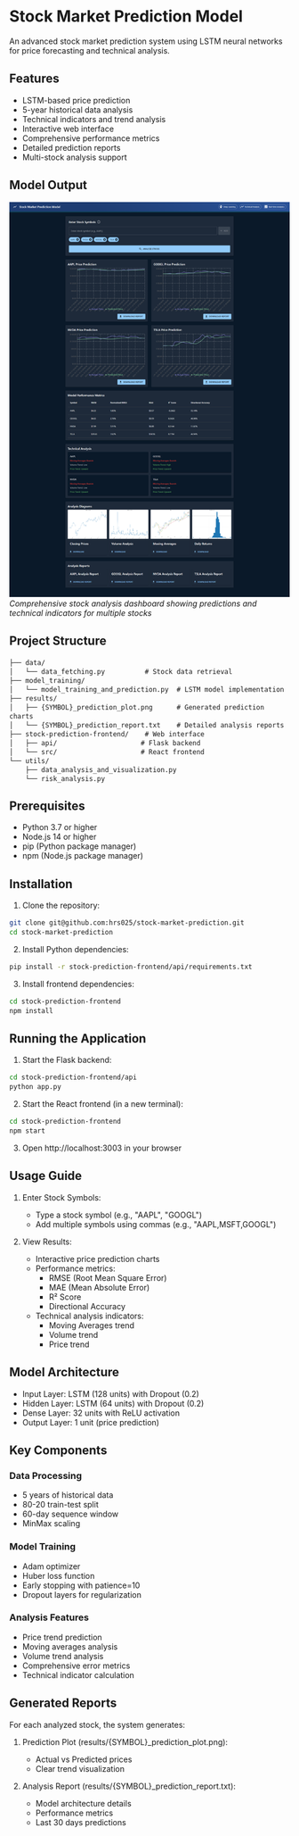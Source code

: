 # Stock Market Prediction Model

An advanced stock market prediction system using LSTM neural networks for price forecasting and technical analysis.

## Features

- LSTM-based price prediction
- 5-year historical data analysis
- Technical indicators and trend analysis
- Interactive web interface
- Comprehensive performance metrics
- Detailed prediction reports
- Multi-stock analysis support

## Model Output

![Stock Analysis Output](results/Output.png)
*Comprehensive stock analysis dashboard showing predictions and technical indicators for multiple stocks*

## Project Structure

```
├── data/
│   └── data_fetching.py          # Stock data retrieval
├── model_training/
│   └── model_training_and_prediction.py  # LSTM model implementation
├── results/
│   ├── {SYMBOL}_prediction_plot.png      # Generated prediction charts
│   └── {SYMBOL}_prediction_report.txt    # Detailed analysis reports
├── stock-prediction-frontend/    # Web interface
│   ├── api/                     # Flask backend
│   └── src/                     # React frontend
└── utils/
    ├── data_analysis_and_visualization.py
    └── risk_analysis.py
```

## Prerequisites

- Python 3.7 or higher
- Node.js 14 or higher
- pip (Python package manager)
- npm (Node.js package manager)

## Installation

1. Clone the repository:
```bash
git clone git@github.com:hrs025/stock-market-prediction.git
cd stock-market-prediction
```

2. Install Python dependencies:
```bash
pip install -r stock-prediction-frontend/api/requirements.txt
```

3. Install frontend dependencies:
```bash
cd stock-prediction-frontend
npm install
```

## Running the Application

1. Start the Flask backend:
```bash
cd stock-prediction-frontend/api
python app.py
```

2. Start the React frontend (in a new terminal):
```bash
cd stock-prediction-frontend
npm start
```

3. Open http://localhost:3003 in your browser

## Usage Guide

1. Enter Stock Symbols:
   - Type a stock symbol (e.g., "AAPL", "GOOGL")
   - Add multiple symbols using commas (e.g., "AAPL,MSFT,GOOGL")

2. View Results:
   - Interactive price prediction charts
   - Performance metrics:
     * RMSE (Root Mean Square Error)
     * MAE (Mean Absolute Error)
     * R² Score
     * Directional Accuracy
   - Technical analysis indicators:
     * Moving Averages trend
     * Volume trend
     * Price trend

## Model Architecture

- Input Layer: LSTM (128 units) with Dropout (0.2)
- Hidden Layer: LSTM (64 units) with Dropout (0.2)
- Dense Layer: 32 units with ReLU activation
- Output Layer: 1 unit (price prediction)

## Key Components

### Data Processing
- 5 years of historical data
- 80-20 train-test split
- 60-day sequence window
- MinMax scaling

### Model Training
- Adam optimizer
- Huber loss function
- Early stopping with patience=10
- Dropout layers for regularization

### Analysis Features
- Price trend prediction
- Moving averages analysis
- Volume trend analysis
- Comprehensive error metrics
- Technical indicator calculation

## Generated Reports

For each analyzed stock, the system generates:

1. Prediction Plot (results/{SYMBOL}_prediction_plot.png):
   - Actual vs Predicted prices
   - Clear trend visualization

2. Analysis Report (results/{SYMBOL}_prediction_report.txt):
   - Model architecture details
   - Performance metrics
   - Last 30 days predictions
